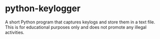 # python-keylogger
A short Python program that captures keylogs and store them in a text file. This is for educational purposes only and does not promote any illegal activities.
